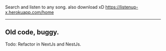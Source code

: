 Search and listen to any song. also download xD
https://listenup-x.herokuapp.com/home

----------
Old code, buggy.
---
Todo:
  Refactor in NextJs and NestJs.
